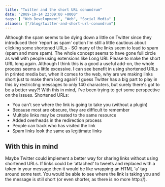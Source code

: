 ```yaml
---
title: "Twitter and the short URL conundrum"
date: "2009-10-14 22:09:00 +0000"
tags: [ "Web Development", "Web", "Social Media" ]
aliases: ["/blog/twitter-and-short-url-conundrum"]
---
```

Although the spam seems to be dying down a little on Twitter since they introduced their 'report as spam' option I'm still a little cautious about clicking some shortened URLs - SO many of the links seem to lead to spam (spam and more spam). The whole concept seems to have gone full circle as well with people using extensions like Long URL Please to make the short URL long again. Although I think this is a good a useful add-on, the whole process seems a little excessive. I can see benefit in using shortened URLs in printed media but, when it comes to the web, why are we making links short just to make them long again? I guess Twitter has a big part to play in this by restricting messages to only 140 characters, but surely there's got to be a better way?! With this in mind, I've been trying to get some perspective on the issues. Shortened URLs:

<!--more-->

* You can't see where the link is going to take you (without a plugin)
* Because most are obscure, they are difficult to remember
* Multiple links may be created to the same resource
* Added overheads in the redirection process
* People can track who has visited the link
* Spam links look the same as legitimate links

## With this in mind

Maybe Twitter could implement a better way for sharing links without using shortened URLs. If links could be 'attached' to tweets and replaced with a token in your message then it would be like wrapping an HTML 'a' tag around some text. You would be able to see where the link is taking you and the message is still short (or even shorter, as there is no more http://).